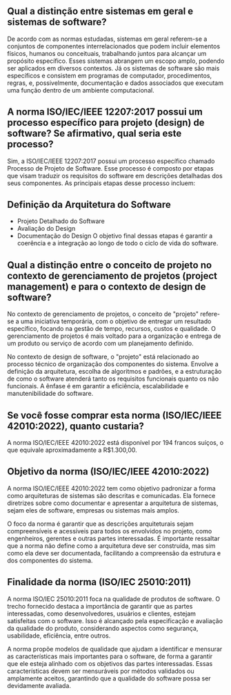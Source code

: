 ## Qual a distinção entre sistemas em geral e sistemas de software?

De acordo com as normas estudadas, sistemas em geral referem-se a conjuntos de componentes interrelacionados que podem incluir elementos físicos, humanos ou conceituais, trabalhando juntos para alcançar um propósito específico. Esses sistemas abrangem um escopo amplo, podendo ser aplicados em diversos contextos.
Já os sistemas de software são mais específicos e consistem em programas de computador, procedimentos, regras, e, possivelmente, documentação e dados associados que executam uma função dentro de um ambiente computacional.

## A norma ISO/IEC/IEEE 12207:2017 possui um processo específico para projeto (design) de software? Se afirmativo, qual seria este processo?

Sim, a ISO/IEC/IEEE 12207:2017 possui um processo específico chamado Processo de Projeto de Software. Esse processo é composto por etapas que visam traduzir os requisitos do software em descrições detalhadas dos seus componentes. As principais etapas desse processo incluem:

## Definição da Arquitetura do Software

- Projeto Detalhado do Software
- Avaliação do Design
- Documentação do Design
  O objetivo final dessas etapas é garantir a coerência e a integração ao longo de todo o ciclo de vida do software.

## Qual a distinção entre o conceito de projeto no contexto de gerenciamento de projetos (project management) e para o contexto de design de software?

No contexto de gerenciamento de projetos, o conceito de "projeto" refere-se a uma iniciativa temporária, com o objetivo de entregar um resultado específico, focando na gestão de tempo, recursos, custos e qualidade. O gerenciamento de projetos é mais voltado para a organização e entrega de um produto ou serviço de acordo com um planejamento definido.

No contexto de design de software, o "projeto" está relacionado ao processo técnico de organização dos componentes do sistema. Envolve a definição da arquitetura, escolha de algoritmos e padrões, e a estruturação de como o software atenderá tanto os requisitos funcionais quanto os não funcionais. A ênfase é em garantir a eficiência, escalabilidade e manutenibilidade do software.

## Se você fosse comprar esta norma (ISO/IEC/IEEE 42010:2022), quanto custaria?

A norma ISO/IEC/IEEE 42010:2022 está disponível por 194 francos suíços, o que equivale aproximadamente a R$1.300,00.

## Objetivo da norma (ISO/IEC/IEEE 42010:2022)

A norma ISO/IEC/IEEE 42010:2022 tem como objetivo padronizar a forma como arquiteturas de sistemas são descritas e comunicadas. Ela fornece diretrizes sobre como documentar e apresentar a arquitetura de sistemas, sejam eles de software, empresas ou sistemas mais amplos.

O foco da norma é garantir que as descrições arquiteturais sejam compreensíveis e acessíveis para todos os envolvidos no projeto, como engenheiros, gerentes e outras partes interessadas. É importante ressaltar que a norma não define como a arquitetura deve ser construída, mas sim como ela deve ser documentada, facilitando a compreensão da estrutura e dos componentes do sistema.

## Finalidade da norma (ISO/IEC 25010:2011)

A norma ISO/IEC 25010:2011 foca na qualidade de produtos de software. O trecho fornecido destaca a importância de garantir que as partes interessadas, como desenvolvedores, usuários e clientes, estejam satisfeitas com o software. Isso é alcançado pela especificação e avaliação da qualidade do produto, considerando aspectos como segurança, usabilidade, eficiência, entre outros.

A norma propõe modelos de qualidade que ajudam a identificar e mensurar as características mais importantes para o software, de forma a garantir que ele esteja alinhado com os objetivos das partes interessadas. Essas características devem ser mensuráveis por métodos validados ou amplamente aceitos, garantindo que a qualidade do software possa ser devidamente avaliada.
